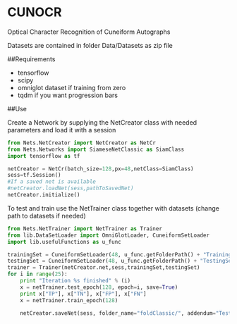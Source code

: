 # CUNOCR
Optical Character Recognition of Cuneiform Autographs

Datasets are contained in folder Data/Datasets as zip file


##Requirements

- tensorflow
- scipy
- omniglot dataset if training from zero
- tqdm if you want progression bars

##Use

Create a Network by supplying the NetCreator class with needed parameters and load it with a session
```python
from Nets.NetCreator import NetCreator as NetCr
from Nets.Networks import SiameseNetClassic as SiamClass
import tensorflow as tf

netCreator = NetCr(batch_size=128,px=48,netClass=SiamClass)
sess=tf.Session()
#If a saved net is available
#netCreator.loadNet(sess,pathToSavedNet)
netCreator.initialize()
```

To test and train use the NetTrainer class together with datasets
(change path to datasets if needed)
```python
from Nets.NetTrainer import NetTrainer as Trainer
from lib.DataSetLoader import OmniGlotLoader, CuneiformSetLoader
import lib.usefulFunctions as u_func

trainingSet = CuneiformSetLoader(48, u_func.getFolderPath() + "TrainingSet")
testingSet = CuneiformSetLoader(48, u_func.getFolderPath() + "TestingSet")
trainer = Trainer(netCreator.net,sess,trainingSet,testingSet)
for i in range(25):
    print "Iteration %s finished" % (i)
    x = netTrainer.test_epoch(128, epoch=i, save=True)
    print x["TP"], x["TN"], x["FP"], x["FN"]
    x = netTrainer.train_epoch(128)

    netCreator.saveNet(sess, folder_name="foldClassic/", addendum="Test_%s" % i)

```
